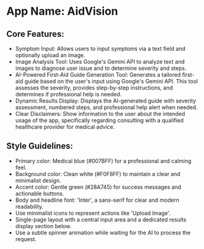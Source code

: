 # **App Name**: AidVision

## Core Features:

- Symptom Input: Allows users to input symptoms via a text field and optionally upload an image.
- Image Analysis Tool: Uses Google's Gemini API to analyze text and images to diagnose user issue and to determine severity and steps.
- AI-Powered First-Aid Guide Generation Tool: Generates a tailored first-aid guide based on the user's input using Google's Gemini API. This tool assesses the severity, provides step-by-step instructions, and determines if professional help is needed.
- Dynamic Results Display: Displays the AI-generated guide with severity assessment, numbered steps, and professional help alert when needed.
- Clear Disclaimers: Show information to the user about the intended usage of the app, specifically regarding consulting with a qualified healthcare provider for medical advice.

## Style Guidelines:

- Primary color: Medical blue (#007BFF) for a professional and calming feel.
- Background color: Clean white (#F0F8FF) to maintain a clear and minimalist design.
- Accent color: Gentle green (#28A745) for success messages and actionable buttons.
- Body and headline font: 'Inter', a sans-serif for clear and modern readability.
- Use minimalist icons to represent actions like 'Upload Image'.
- Single-page layout with a central input area and a dedicated results display section below.
- Use a subtle spinner animation while waiting for the AI to process the request.